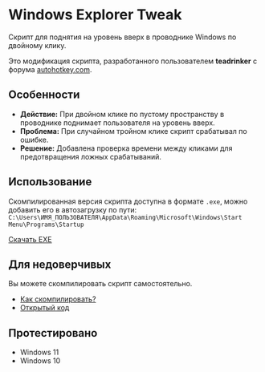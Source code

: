 # Windows Explorer Tweak
Скрипт для поднятия на уровень вверх в проводнике Windows по двойному клику.

Это модификация скрипта, разработанного пользователем **teadrinker** с форума [autohotkey.com](https://www.autohotkey.com/).

## Особенности
- **Действие:** При двойном клике по пустому пространству в проводнике поднимает пользователя на уровень вверх.
- **Проблема:** При случайном тройном клике скрипт срабатывал по ошибке.
- **Решение:** Добавлена проверка времени между кликами для предотвращения ложных срабатываний.

## Использование
Скомпилированная версия скрипта доступна в формате `.exe`, можно добавить его в автозагрузку по пути:
```C:\Users\ИМЯ_ПОЛЬЗОВАТЕЛЯ\AppData\Roaming\Microsoft\Windows\Start Menu\Programs\Startup```

[Скачать EXE]([https://github.com/HuxyDane/windows-explorer-script/releases/download/1/explorer-tweak.exe](https://github.com/HuxyDane/windows-explorer-script/releases/download/1/exolorer-tweak.exe))

## Для недоверчивых
Вы можете скомпилировать скрипт самостоятельно.

- [Как скомпилировать?](https://github.com/HuxyDane/windows-explorer-script/blob/1b16c04fe3eaff99ff5743c253e13ddc7260c983/как%20скомпилировать%20код%20в%20ahk)
- [Открытый код](https://github.com/HuxyDane/windows-explorer-script/blob/1b16c04fe3eaff99ff5743c253e13ddc7260c983/explorer-tweak.ahk)

## Протестировано

- Windows 11
- Windows 10
